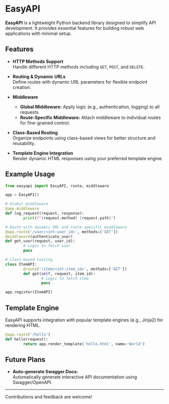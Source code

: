# EasyAPI

**EasyAPI** is a lightweight Python backend library designed to simplify API development. It provides essential features for building robust web applications with minimal setup.

## Features

- **HTTP Methods Support**  
    Handle different HTTP methods including `GET`, `POST`, and `DELETE`.

- **Routing & Dynamic URLs**  
    Define routes with dynamic URL parameters for flexible endpoint creation.

- **Middleware**  
    - **Global Middleware:** Apply logic (e.g., authentication, logging) to all requests.
    - **Route-Specific Middleware:** Attach middleware to individual routes for fine-grained control.

- **Class-Based Routing**  
    Organize endpoints using class-based views for better structure and reusability.

- **Template Engine Integration**  
    Render dynamic HTML responses using your preferred template engine.

## Example Usage

```python
from easyapi import EasyAPI, route, middleware

app = EasyAPI()

# Global middleware
@app.middleware
def log_request(request, response):
        print(f"{request.method} {request.path}")

# Route with dynamic URL and route-specific middleware
@app.route('/user/<int:user_id>', methods=['GET'])
@middleware(authenticate_user)
def get_user(request, user_id):
        # Logic to fetch user
        pass

# Class-based routing
class ItemAPI:
        @route('/item/<int:item_id>', methods=['GET'])
        def get(self, request, item_id):
                # Logic to fetch item
                pass

app.register(ItemAPI)
```

## Template Engine

EasyAPI supports integration with popular template engines (e.g., Jinja2) for rendering HTML.

```python
@app.route('/hello')
def hello(request):
        return app.render_template('hello.html', name='World')
```

## Future Plans

- **Auto-generate Swagger Docs:**  
    Automatically generate interactive API documentation using Swagger/OpenAPI.

---

Contributions and feedback are welcome!